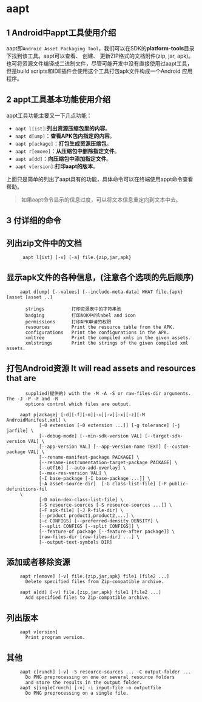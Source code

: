# aapt


## 1 Android中appt工具使用介绍

aapt即`Android Asset Packaging Tool`，我们可以在SDK的**platform-tools**目录下找到该工具。aapt可以查看、 创建、 更新ZIP格式的文档附件(zip, jar, apk)。 也可将资源文件编译成二进制文件，尽管可能开发中没有直接使用过aapt工具，但是build scripts和IDE插件会使用这个工具打包apk文件构成一个Android 应用程序。

## 2 appt工具基本功能使用介绍

appt工具功能主要又一下几点功能：

- `aapt l[ist]`:**列出资源压缩包里的内容**。
- `aapt d[ump]`：**查看APK包内指定的内容**。
- `aapt p[ackage]`：**打包生成资源压缩包**。
- `aapt r[emove]`：**从压缩包中删除指定文件**。
- `aapt a[dd]`：**向压缩包中添加指定文件**。
- `aapt v[ersion]`:**打印aapt的版本**。

上面只是简单的列出了aapt具有的功能，具体命令可以在终端使用appt命令查看帮助。

>如果aapt命令显示的信息过度，可以将文本信息重定向到文本中去。

## 3 付详细的命令

## 列出zip文件中的文档

```
      aapt l[ist] [-v] [-a] file.{zip,jar,apk}
```

## 显示apk文件的各种信息，(注意各个选项的先后顺序)

```
     aapt d[ump] [--values] [--include-meta-data] WHAT file.{apk} [asset [asset ..]

       strings          打印资源表中的字符串池
       badging          打印AOK中的label and icon
       permissions      打印APK申请的权限
       resources        Print the resource table from the APK.
       configurations   Print the configurations in the APK.
       xmltree          Print the compiled xmls in the given assets.
       xmlstrings       Print the strings of the given compiled xml assets.
```

## 打包Android资源  It will read assets and resources that are

```
       supplied(提供的) with the -M -A -S or raw-files-dir arguments.  The -J -P -F and -R
       options control which files are output.

     aapt p[ackage] [-d][-f][-m][-u][-v][-x][-z][-M AndroidManifest.xml] \
            [-0 extension [-0 extension ...]] [-g tolerance] [-j jarfile] \
            [--debug-mode] [--min-sdk-version VAL] [--target-sdk-version VAL] \
            [--app-version VAL] [--app-version-name TEXT] [--custom-package VAL] \
            [--rename-manifest-package PACKAGE] \
            [--rename-instrumentation-target-package PACKAGE] \
            [--utf16] [--auto-add-overlay] \
            [--max-res-version VAL] \
            [-I base-package [-I base-package ...]] \
            [-A asset-source-dir]  [-G class-list-file] [-P public-definitions-fil
     \
            [-D main-dex-class-list-file] \
            [-S resource-sources [-S resource-sources ...]] \
            [-F apk-file] [-J R-file-dir] \
            [--product product1,product2,...] \
            [-c CONFIGS] [--preferred-density DENSITY] \
            [--split CONFIGS [--split CONFIGS]] \
            [--feature-of package [--feature-after package]] \
            [raw-files-dir [raw-files-dir] ...] \
            [--output-text-symbols DIR]
```

## 添加或者移除资源

```
     aapt r[emove] [-v] file.{zip,jar,apk} file1 [file2 ...]
       Delete specified files from Zip-compatible archive.

     aapt a[dd] [-v] file.{zip,jar,apk} file1 [file2 ...]
       Add specified files to Zip-compatible archive.
```

## 列出版本

```
     aapt v[ersion]
       Print program version.
```

## 其他

```
     aapt c[runch] [-v] -S resource-sources ... -C output-folder ...
       Do PNG preprocessing on one or several resource folders
       and store the results in the output folder.
     aapt s[ingleCrunch] [-v] -i input-file -o outputfile
       Do PNG preprocessing on a single file.
```
